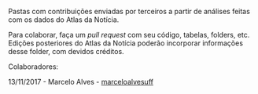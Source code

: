 Pastas com contribuições enviadas por terceiros a partir de análises feitas com os dados do Atlas da Notícia.

Para colaborar, faça um *pull request* com seu código, tabelas, folders, etc. Edições posteriores do Atlas da Notícia poderão incorporar informações desse folder, com devidos créditos. 

Colaboradores: 

13/11/2017 - Marcelo Alves - [marceloalvesuff](https://github.com/marceloalvesuff)
